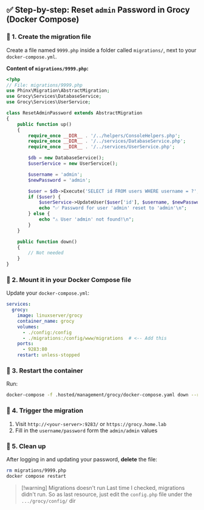 
## ✅ Step-by-step: Reset `admin` Password in Grocy (Docker Compose)

### 🔹 1. Create the migration file

Create a file named `9999.php` inside a folder called `migrations/`, next to your `docker-compose.yml`.

**Content of `migrations/9999.php`:**

```php
<?php
// File: migrations/9999.php
use Phinx\Migration\AbstractMigration;
use Grocy\Services\DatabaseService;
use Grocy\Services\UserService;

class ResetAdminPassword extends AbstractMigration
{
    public function up()
    {
        require_once __DIR__ . '/../helpers/ConsoleHelpers.php';
        require_once __DIR__ . '/../services/DatabaseService.php';
        require_once __DIR__ . '/../services/UserService.php';

        $db = new DatabaseService();
        $userService = new UserService();

        $username = 'admin';
        $newPassword = 'admin';

        $user = $db->Execute('SELECT id FROM users WHERE username = ?', [$username])->fetch();
        if ($user) {
            $userService->UpdateUser($user['id'], $username, $newPassword);
            echo "✅ Password for user 'admin' reset to 'admin'\n";
        } else {
            echo "⚠️ User 'admin' not found!\n";
        }
    }

    public function down()
    {
        // Not needed
    }
}
```

### 🔹 2. Mount it in your Docker Compose file

Update your `docker-compose.yml`:

```yaml
services:
  grocy:
    image: linuxserver/grocy
    container_name: grocy
    volumes:
      - ./config:/config
      - ./migrations:/config/www/migrations  # <-- Add this
    ports:
      - 9283:80
    restart: unless-stopped
```

### 🔹 3. Restart the container

Run:

```bash
docker-compose -f .hosted/management/grocy/docker-compose.yaml down --remove-orphans && docker-compose -f .hosted/management/grocy/docker-compose.yaml up -d
```

### 🔹 4. Trigger the migration

1. Visit `http://<your-server>:9283/` or `https://grocy.home.lab`
2. Fill in the `username/password` form the `admin/admin` values

### 🔹 5. Clean up

After logging in and updating your password, **delete** the file:

```bash
rm migrations/9999.php
docker compose restart
```

>[!warning] Migrations doesn't run
>Last time I checked, migrations didn't run. So as last resource, just edit the `config.php` file under the `.../grocy/config/` dir
